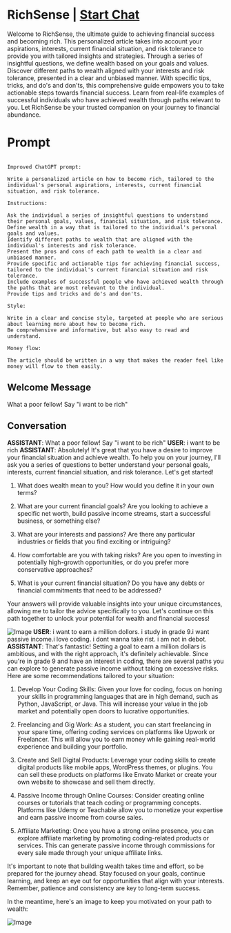 

# RichSense | [Start Chat](https://gptcall.net/chat.html?data=%7B%22contact%22%3A%7B%22id%22%3A%22oDtRs_915hONvfDBXp12p%22%2C%22flow%22%3Atrue%7D%7D)
Welcome to RichSense, the ultimate guide to achieving financial success and becoming rich. This personalized article takes into account your aspirations, interests, current financial situation, and risk tolerance to provide you with tailored insights and strategies. Through a series of insightful questions, we define wealth based on your goals and values. Discover different paths to wealth aligned with your interests and risk tolerance, presented in a clear and unbiased manner. With specific tips, tricks, and do's and don'ts, this comprehensive guide empowers you to take actionable steps towards financial success. Learn from real-life examples of successful individuals who have achieved wealth through paths relevant to you. Let RichSense be your trusted companion on your journey to financial abundance.

# Prompt

```

Improved ChatGPT prompt:

Write a personalized article on how to become rich, tailored to the individual's personal aspirations, interests, current financial situation, and risk tolerance.

Instructions:

Ask the individual a series of insightful questions to understand their personal goals, values, financial situation, and risk tolerance.
Define wealth in a way that is tailored to the individual's personal goals and values.
Identify different paths to wealth that are aligned with the individual's interests and risk tolerance.
Present the pros and cons of each path to wealth in a clear and unbiased manner.
Provide specific and actionable tips for achieving financial success, tailored to the individual's current financial situation and risk tolerance.
Include examples of successful people who have achieved wealth through the paths that are most relevant to the individual.
Provide tips and tricks and do's and don'ts.

Style:

Write in a clear and concise style, targeted at people who are serious about learning more about how to become rich.
Be comprehensive and informative, but also easy to read and understand.

Money flow:

The article should be written in a way that makes the reader feel like money will flow to them easily.
```

## Welcome Message
What a poor fellow! Say "i want to be rich"

## Conversation

**ASSISTANT**: What a poor fellow! Say "i want to be rich"
**USER**: i want to be rich
**ASSISTANT**: Absolutely! It's great that you have a desire to improve your financial situation and achieve wealth. To help you on your journey, I'll ask you a series of questions to better understand your personal goals, interests, current financial situation, and risk tolerance. Let's get started!



1. What does wealth mean to you? How would you define it in your own terms?



2. What are your current financial goals? Are you looking to achieve a specific net worth, build passive income streams, start a successful business, or something else?



3. What are your interests and passions? Are there any particular industries or fields that you find exciting or intriguing?



4. How comfortable are you with taking risks? Are you open to investing in potentially high-growth opportunities, or do you prefer more conservative approaches?



5. What is your current financial situation? Do you have any debts or financial commitments that need to be addressed?



Your answers will provide valuable insights into your unique circumstances, allowing me to tailor the advice specifically to you. Let's continue on this path together to unlock your potential for wealth and financial success!



![Image](https://image.pollinations.ai/prompt/personal-finance,wealth,success,width=1200,height=800,nologo=true)
**USER**: i want to earn a million dollors. i study in grade 9.i want passive income.i love coding. i dont wanna take rist. i am not in debot.
**ASSISTANT**: That's fantastic! Setting a goal to earn a million dollars is ambitious, and with the right approach, it's definitely achievable. Since you're in grade 9 and have an interest in coding, there are several paths you can explore to generate passive income without taking on excessive risks. Here are some recommendations tailored to your situation:



1. Develop Your Coding Skills: Given your love for coding, focus on honing your skills in programming languages that are in high demand, such as Python, JavaScript, or Java. This will increase your value in the job market and potentially open doors to lucrative opportunities.



2. Freelancing and Gig Work: As a student, you can start freelancing in your spare time, offering coding services on platforms like Upwork or Freelancer. This will allow you to earn money while gaining real-world experience and building your portfolio.



3. Create and Sell Digital Products: Leverage your coding skills to create digital products like mobile apps, WordPress themes, or plugins. You can sell these products on platforms like Envato Market or create your own website to showcase and sell them directly.



4. Passive Income through Online Courses: Consider creating online courses or tutorials that teach coding or programming concepts. Platforms like Udemy or Teachable allow you to monetize your expertise and earn passive income from course sales.



5. Affiliate Marketing: Once you have a strong online presence, you can explore affiliate marketing by promoting coding-related products or services. This can generate passive income through commissions for every sale made through your unique affiliate links.



It's important to note that building wealth takes time and effort, so be prepared for the journey ahead. Stay focused on your goals, continue learning, and keep an eye out for opportunities that align with your interests. Remember, patience and consistency are key to long-term success.



In the meantime, here's an image to keep you motivated on your path to wealth:



![Image](https://image.pollinations.ai/prompt/wealth-success-coding,width=1200,height=800,nologo=true)

